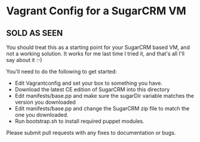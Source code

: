 # Vagrant Config for a SugarCRM VM

## SOLD AS SEEN

You should treat this as a starting point for your SugarCRM based VM, and not a working solution. It works for me last time I tried it, and that's all I'll say about it :-)

You'll need to do the following to get started:

* Edit Vagrantconfig and set your box to something you have.
* Download the latest CE edition of SugarCRM into this directory
* Edit manifests/base.pp and make sure the sugarDir variable matches the version you downloaded
* Edit manifests/base.pp and change the SugarCRM zip file to match the one you downloaded.
* Run bootstrap.sh to install required puppet modules.

Please submit pull requests with any fixes to documentation or bugs.
